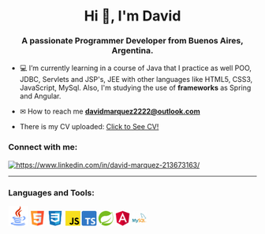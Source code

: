 <h1 align="center">Hi 👋, I'm David</h1>
<h3 align="center">A passionate Programmer Developer from Buenos Aires, Argentina.</h3>

- 💻 I’m currently learning in a course of Java that I practice as well POO, JDBC, Servlets and JSP's, JEE with other languages like HTML5, CSS3, JavaScript, MySql. Also, I'm studying the use of <b>frameworks</b> as Spring and Angular.

- ✉ How to reach me **davidmarquez2222@outlook.com**

- There is my CV uploaded: <a href="/CV/DavidMarquez_CV.pdf">Click to See CV!</a>

<sector>
  <h3 align="left">Connect with me:</h3>
  <p align="left">
  <a href="https://www.linkedin.com/in/david-ariel-marquez/" target="blank"><img align="center"src="https://raw.githubusercontent.com/rahuldkjain/github-profile-readme-generator/master/src/images/icons/Social/linked-in-alt.svg" alt="https://www.linkedin.com/in/david-marquez-213673163/" height="25" /></a>
  </p>
<sector>  
<hr/>
<sector>
  <h3 align="left">Languages and Tools:</h3>
  <p align="left"> 
      <code><img height="40" src="/images/java.logo.png"></code> 
      <code><img height="30" src="/images/html-logo.png"></code>
      <code><img height="30" src="/images/css3-logo.png"></code>
      <code><img height="30" src="/images/javascript-logo.png"></code>
      <code><img height="30" src="/images/typescript-logo.png"></code>
      <code><img height="30" src="/images/spring-logo.png"></code>
      <code><img height="30" src="/images/angular-logo.png"></code>
      <code><img height="30" src="/images/mysql-logo.png"></code>
  </p>
<sector>

